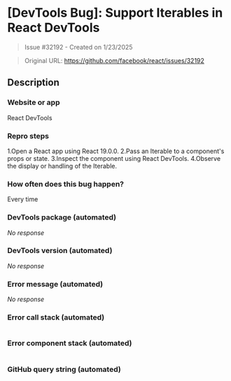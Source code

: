 # [DevTools Bug]:  Support Iterables in React DevTools

> Issue #32192 - Created on 1/23/2025

> Original URL: https://github.com/facebook/react/issues/32192

## Description

### Website or app

React DevTools

### Repro steps

1.Open a React app using React 19.0.0.
2.Pass an Iterable<T> to a component's props or state.
3.Inspect the component using React DevTools.
4.Observe the display or handling of the Iterable.

### How often does this bug happen?

Every time

### DevTools package (automated)

_No response_

### DevTools version (automated)

_No response_

### Error message (automated)

_No response_

### Error call stack (automated)

```text

```

### Error component stack (automated)

```text

```

### GitHub query string (automated)

```text

```
